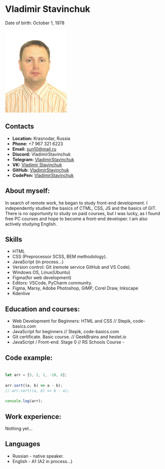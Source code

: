 # Vladimir Stavinchuk 
Date of birth: October 1, 1978

![Vladimir Stavinchuk](fotoStavinchukVI.jpg "Vladimir Stavinchuk")


## Contacts
 - **Location:** Krasnodar, Russia
 - **Phone:** +7 967 321 6223
 - **Email:** sun10@mail.ru
 - **Discord:** VladimirStavinchuk
 - **Telegram:**  [VladimirStavinchuk](https://t.me/VladimirStavinchuk)
 - **VK:** [Vladimir Stavinchuk](https://vk.com/id9344784)
 - **GitHub:**  [VladimirStavinchuk](https://github.com/VladimirStavinchuk)
 - **CodePen:** [VladimirStavinchuk](https://www.codewars.com/users/VladimirStavinchuk)

## About myself:
In search of remote work, he began to study front-end development. I independently studied the basics of CTML, СSS, JS and the basics of GIT. There is no opportunity to study on paid courses, but I was lucky, as I found free PC courses and hope to become a front-end developer. I am also actively studying English.

## Skills
- HTML
- CSS (Preprocessor SCSS, BEM methodology).
- JavaScript (in process…)
- Version control: Git (remote service GitHub and VS Code).
- Windows OS, Linux(Ubuntu)
- Figma(for web development)
- Editors: VSCode, PyCharm community.
- Figma, Marsy, Adobe Photoshop, GIMP, Corel Draw, Inkscape
- Kdenlive


## Education and courses:
- Web Development for Beginners: HTML and CSS // Stepik, code-basics.com
- JavaScript for beginners // Stepik, code-basics.com
- Git certificate. Basic course. // GeekBrains and hexlet.io
- JavaScript / Front-end. Stage 0 // RS Schools Course -

## Code example:
```javascript

let arr = [5, 2, 1, -10, 8];

arr.sort((a, b) => a - b);
// arr.sort((a, b) => b - a);

console.log(arr); 
```

## Work experience:
Nothing yet…


## Languages
+ Russian - native speaker.
+ English - A1 (A2 in process…)